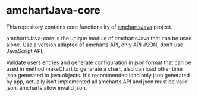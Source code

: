 # amchartJava-core

This repository contains core functionality of [amchartsJava](https://github.com/ifcunharro/amchartsJava) project.

amchartsJava-core is the unique module of amchartsJava that can be used alone. Use a version adapted of amcharts API, only API JSON, don't use JavaScript API. 

Validate users entries and generate configuration in json format that can be used in method makeChart to generate a chart, also can load other time json generated to java objects. It's recommended load only json generated by app, actually isn't implemented all amcharts API and json must be valid json, amcharts allow invalid json.   
